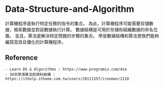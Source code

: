 # Data-Structure-and-Algorithm
計算機程序是執行特定任務的指令的集合。 為此，計算機程序可能需要存儲數據，檢索數據並對該數據執行計算。
數據結構是可用於存儲和組織數據的命名位置。 並且，算法是解決特定問題的步驟的集合。 學習數據結構和算法使我們能夠編寫高效且優化的計算機程序。

## Reference
	- Learn DS & Algorithms : https://www.programiz.com/dsa
    - 30天學演算法和資料結構 : https://ithelp.ithome.com.tw/users/20111557/ironman/2110 